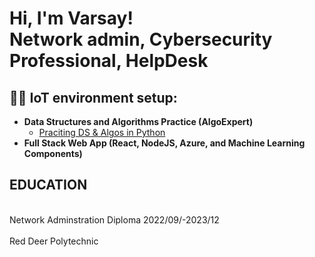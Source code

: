 <h1>Hi, I'm Varsay! <br/>Network admin</a>, <a 
                                                       >Cybersecurity Professional</a>, <a >HelpDesk</a></h1>

<h2>👨‍💻 IoT environment setup:</h2>

- <b>Data Structures and Algorithms Practice (AlgoExpert)</b>
  - [Praciting DS & Algos in Python](https://github.com/joshmadakor1/Algorithms-Practice)
- <b>Full Stack Web App (React, NodeJS, Azure, and Machine Learning Components)</b>

<h2>EDUCATION</h2>
<br/> Network Adminstration Diploma 2022/09/-2023/12<br/>
<br/>Red Deer Polytechnic<br/>
  

<!--
**joshmadakor1/joshmadakor1** is a ✨ _special_ ✨ repository because its `README.md` (this file) appears on your GitHub profile.

Here are some ideas to get you started:

- 🔭 I’m currently working on ...
- 🌱 I’m currently learning ...
- 👯 I’m looking to collaborate on ...
- 🤔 I’m looking for help with ...
- 💬 Ask me about ...
- 📫 How to reach me: ...
- 😄 Pronouns: ...
- ⚡ Fun fact: ...
-->

